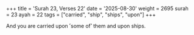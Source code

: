 +++
title = 'Surah 23, Verses 22'
date = '2025-08-30'
weight = 2695
surah = 23
ayah = 22
tags = ["carried", "ship", "ships", "upon"]
+++

And you are carried upon ˹some of˺ them and upon ships.